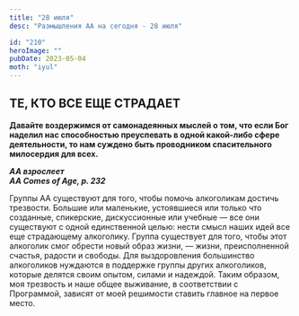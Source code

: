 ```yaml
---
title: "28 июля"
desc: "Размышления АА на сегодня - 28 июля"

id: "210"
heroImage: ""
pubDate: 2023-05-04
moth: "iyul"
---
```


## ТЕ, КТО ВСЕ ЕЩЕ СТРАДАЕТ

**Давайте воздержимся от самонадеянных мыслей о том, что если Бог наделил нас
способностью преуспевать в одной какой-либо сфере деятельности, то нам суждено
быть проводником спасительного милосердия для всех.**

**_АА взрослеет  
AA Comes of Age, p. 232_**

Группы АА существуют для того, чтобы помочь алкоголикам достичь трезвости.
Большие или маленькие, устоявшиеся или только что созданные, спикерские,
дискуссионные или учебные — все они существуют с одной единственной целью:
нести смысл наших идей все еще страдающему алкоголику. Группа существует для
того, чтобы этот алкоголик смог обрести новый образ жизни, — жизни,
преисполненной счастья, радости и свободы. Для выздоровления большинство
алкоголиков нуждаются в поддержке группы других алкоголиков, которые делятся
своим опытом, силами и надеждой. Таким образом, моя трезвость и наше общее
выживание, в соответствии с Программой, зависят от моей решимости ставить
главное на первое место.
